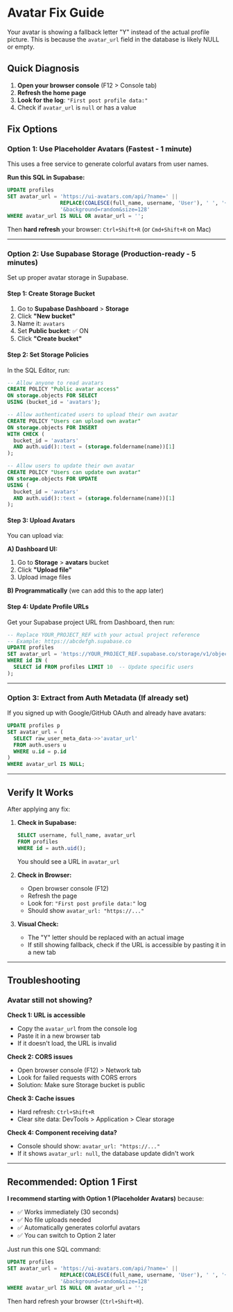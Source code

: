 # Avatar Fix Guide

Your avatar is showing a fallback letter "Y" instead of the actual profile picture. This is because the `avatar_url` field in the database is likely NULL or empty.

## Quick Diagnosis

1. **Open your browser console** (F12 > Console tab)
2. **Refresh the home page**
3. **Look for the log**: `"First post profile data:"`
4. Check if `avatar_url` is `null` or has a value

## Fix Options

### Option 1: Use Placeholder Avatars (Fastest - 1 minute)

This uses a free service to generate colorful avatars from user names.

**Run this SQL in Supabase:**

```sql
UPDATE profiles
SET avatar_url = 'https://ui-avatars.com/api/?name=' || 
                 REPLACE(COALESCE(full_name, username, 'User'), ' ', '+') || 
                 '&background=random&size=128'
WHERE avatar_url IS NULL OR avatar_url = '';
```

Then **hard refresh** your browser: `Ctrl+Shift+R` (or `Cmd+Shift+R` on Mac)

---

### Option 2: Use Supabase Storage (Production-ready - 5 minutes)

Set up proper avatar storage in Supabase.

#### Step 1: Create Storage Bucket

1. Go to **Supabase Dashboard** > **Storage**
2. Click **"New bucket"**
3. Name it: `avatars`
4. Set **Public bucket**: ✅ ON
5. Click **"Create bucket"**

#### Step 2: Set Storage Policies

In the SQL Editor, run:

```sql
-- Allow anyone to read avatars
CREATE POLICY "Public avatar access"
ON storage.objects FOR SELECT
USING (bucket_id = 'avatars');

-- Allow authenticated users to upload their own avatar
CREATE POLICY "Users can upload own avatar"
ON storage.objects FOR INSERT
WITH CHECK (
  bucket_id = 'avatars' 
  AND auth.uid()::text = (storage.foldername(name))[1]
);

-- Allow users to update their own avatar
CREATE POLICY "Users can update own avatar"
ON storage.objects FOR UPDATE
USING (
  bucket_id = 'avatars' 
  AND auth.uid()::text = (storage.foldername(name))[1]
);
```

#### Step 3: Upload Avatars

You can upload via:

**A) Dashboard UI:**
1. Go to **Storage** > **avatars** bucket
2. Click **"Upload file"**
3. Upload image files

**B) Programmatically** (we can add this to the app later)

#### Step 4: Update Profile URLs

Get your Supabase project URL from Dashboard, then run:

```sql
-- Replace YOUR_PROJECT_REF with your actual project reference
-- Example: https://abcdefgh.supabase.co
UPDATE profiles
SET avatar_url = 'https://YOUR_PROJECT_REF.supabase.co/storage/v1/object/public/avatars/' || id || '.jpg'
WHERE id IN (
  SELECT id FROM profiles LIMIT 10  -- Update specific users
);
```

---

### Option 3: Extract from Auth Metadata (If already set)

If you signed up with Google/GitHub OAuth and already have avatars:

```sql
UPDATE profiles p
SET avatar_url = (
  SELECT raw_user_meta_data->>'avatar_url'
  FROM auth.users u
  WHERE u.id = p.id
)
WHERE avatar_url IS NULL;
```

---

## Verify It Works

After applying any fix:

1. **Check in Supabase:**
   ```sql
   SELECT username, full_name, avatar_url 
   FROM profiles 
   WHERE id = auth.uid();
   ```
   You should see a URL in `avatar_url`

2. **Check in Browser:**
   - Open browser console (F12)
   - Refresh the page
   - Look for: `"First post profile data:"` log
   - Should show `avatar_url: "https://..."`

3. **Visual Check:**
   - The "Y" letter should be replaced with an actual image
   - If still showing fallback, check if the URL is accessible by pasting it in a new tab

---

## Troubleshooting

### Avatar still not showing?

**Check 1: URL is accessible**
- Copy the `avatar_url` from the console log
- Paste it in a new browser tab
- If it doesn't load, the URL is invalid

**Check 2: CORS issues**
- Open browser console (F12) > Network tab
- Look for failed requests with CORS errors
- Solution: Make sure Storage bucket is public

**Check 3: Cache issues**
- Hard refresh: `Ctrl+Shift+R`
- Clear site data: DevTools > Application > Clear storage

**Check 4: Component receiving data?**
- Console should show: `avatar_url: "https://..."`
- If it shows `avatar_url: null`, the database update didn't work

---

## Recommended: Option 1 First

**I recommend starting with Option 1 (Placeholder Avatars)** because:
- ✅ Works immediately (30 seconds)
- ✅ No file uploads needed
- ✅ Automatically generates colorful avatars
- ✅ You can switch to Option 2 later

Just run this one SQL command:

```sql
UPDATE profiles
SET avatar_url = 'https://ui-avatars.com/api/?name=' || 
                 REPLACE(COALESCE(full_name, username, 'User'), ' ', '+') || 
                 '&background=random&size=128'
WHERE avatar_url IS NULL OR avatar_url = '';
```

Then hard refresh your browser (`Ctrl+Shift+R`).
